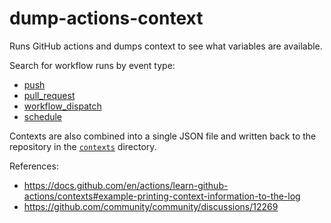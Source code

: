 # dump-actions-context

Runs GitHub actions and dumps context to see what variables are available.

Search for workflow runs by event type:

- [push](https://github.com/dhimmel/dump-actions-context/actions?query=event:push)
- [pull_request](https://github.com/dhimmel/dump-actions-context/actions?query=event:pull_request)
- [workflow_dispatch](https://github.com/dhimmel/dump-actions-context/actions?query=event:workflow_dispatch)
- [schedule](https://github.com/dhimmel/dump-actions-context/actions?query=event:schedule)

Contexts are also combined into a single JSON file and written back to the repository in the [`contexts`](contexts) directory.

References:

- https://docs.github.com/en/actions/learn-github-actions/contexts#example-printing-context-information-to-the-log
- https://github.com/community/community/discussions/12269

